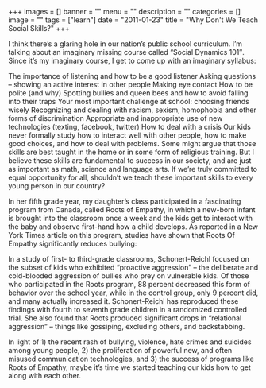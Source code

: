 +++
images = []
banner = ""
menu = ""
description = ""
categories = []
image = ""
tags = ["learn"]
date = "2011-01-23"
title = "Why Don't We Teach Social Skills?"
+++

I think there’s a glaring hole in our nation’s public school curriculum. I’m talking about an imaginary missing course called “Social Dynamics 101″. Since it’s my imaginary course, I get to come up with an imaginary syllabus:

The importance of listening and how to be a good listener
Asking questions – showing an active interest in other people
Making eye contact
How to be polite (and why)
Spotting bullies and queen bees and how to avoid falling into their traps
Your most important challenge at school: choosing friends wisely
Recognizing and dealing with racism, sexism, homophobia and other forms of discrimination
Appropriate and inappropriate use of new technologies (texting, facebook, twitter)
How to deal with a crisis
Our kids never formally study how to interact well with other people, how to make good choices, and how to deal with problems. Some might argue that those skills are best taught in the home or in some form of religious training. But I believe these skills are fundamental to success in our society, and are just as important as math, science and language arts. If we’re truly committed to equal opportunity for all, shouldn’t we teach these important skills to every young person in our country?

In her fifth grade year, my daughter’s class participated in a fascinating program from Canada, called Roots of Empathy, in which a new-born infant is brought into the classroom once a week and the kids get to interact with the baby and observe first-hand how a child develops. As reported in a New York Times article on this program, studies have shown that Roots Of Empathy significantly reduces bullying:

In a study of first- to third-grade classrooms, Schonert-Reichl focused on the subset of kids who exhibited “proactive aggression” – the deliberate and cold-blooded aggression of bullies who prey on vulnerable kids. Of those who participated in the Roots program, 88 percent decreased this form of behavior over the school year, while in the control group, only 9 percent did, and many actually increased it. Schonert-Reichl has reproduced these findings with fourth to seventh grade children in a randomized controlled trial. She also found that Roots produced significant drops in “relational aggression” – things like gossiping, excluding others, and backstabbing.

In light of 1) the recent rash of bullying, violence, hate crimes and suicides among young people, 2) the proliferation of powerful new, and often misused communication technologies, and 3) the success of programs like Roots of Empathy, maybe it’s time we started teaching our kids how to get along with each other.

